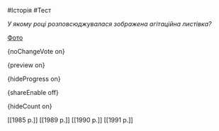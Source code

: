 #Історія #Тест

*У якому році розповсюджувалася зображена агітаційна листівка?*

[Фото](https://zno.osvita.ua//doc/images/znotest/49/4979/hist-ukr-prob-2014_41_4979.jpg)

{noChangeVote on}

{preview on}

{hideProgress on}

{shareEnable off}

{hideCount on}

[[1985 р.]]
[[1989 р.]]
[[1990 р.]]
[[1991 р.]]
